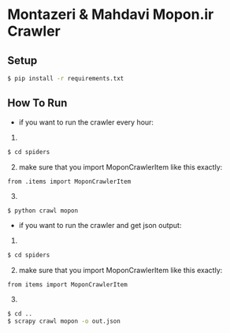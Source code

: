 # Montazeri & Mahdavi Mopon.ir Crawler

## Setup

```bash
$ pip install -r requirements.txt
```
## How To Run

* if you want to run the crawler every hour:

1. 
```bash
$ cd spiders
```

2. make sure that you import MoponCrawlerItem like this exactly:
```
from .items import MoponCrawlerItem
```

3. 
```bash
$ python crawl mopon
```

* if you want to run the crawler and get json output:

1. 
```bash
$ cd spiders
```

2. make sure that you import MoponCrawlerItem like this exactly:
```
from items import MoponCrawlerItem
```

3. 
```bash
$ cd ..
$ scrapy crawl mopon -o out.json
```


